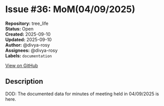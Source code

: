 # Issue #36: MoM(04/09/2025)

**Repository:** tree_life  
**Status:** Open  
**Created:** 2025-09-10  
**Updated:** 2025-09-10  
**Author:** @divya-rosy  
**Assignees:** @divya-rosy  
**Labels:** `documentation`  

[View on GitHub](https://github.com/Simtestlab/tree_life/issues/36)

## Description

DOD: The documented data for minutes of meeting held in 04/09/2025 is here.